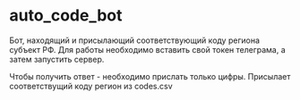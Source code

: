 # auto_code_bot
Бот, находящий и присылающий соответствующий коду региона субъект РФ.
Для работы необходимо вставить свой токен телеграма, а затем запустить сервер. 

Чтобы получить ответ - необходимо прислать только цифры. Присылает соответствущий коду регион из codes.csv
